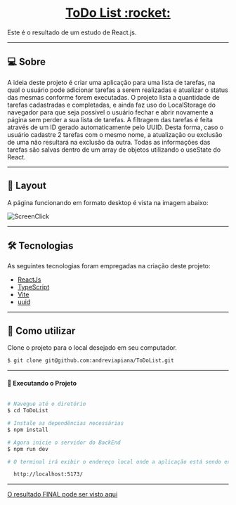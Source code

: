 <p align="center">
  <h1 align="center"><a href="https://ignite_todo.netlify.app/">ToDo List :rocket: </a></h1>
</p>


Este é o resultado de um estudo de React.js.

___

## 💻 Sobre
A ideia deste projeto é criar uma aplicação para uma lista de tarefas, na qual o usuário pode adicionar tarefas a serem realizadas e atualizar o status das mesmas conforme forem executadas. O projeto lista a quantidade de tarefas cadastradas e completadas, e ainda faz uso do LocalStorage do navegador para que seja possível o usuário fechar e abrir novamente a página sem perder a sua lista de tarefas.
A filtragem das tarefas é feita através de um ID gerado automaticamente pelo UUID. Desta forma, caso o usuário cadastre 2 tarefas com o mesmo nome, a atualização ou exclusão de uma não resultará na exclusão da outra.
Todas as informações das tarefas são salvas dentro de um array de objetos utilizando o useState do React.

___

## 🎨 Layout
A página funcionando em formato desktop é vista na imagem abaixo:

![ScreenClick](https://user-images.githubusercontent.com/106932234/207999363-681023ce-99d2-4813-bbcd-b18ae96bd676.gif)

___

## 🛠 Tecnologias

As seguintes tecnologias foram empregadas na criação deste projeto:

- [ReactJs](https://reactjs.org)
- [TypeScript](https://www.typescriptlang.org/)
- [Vite](https://vitejs.dev/)
- [uuid](https://www.npmjs.com/package/uuid)

___

## 🚀 Como utilizar

Clone o projeto para o local desejado em seu computador.

```bash
$ git clone git@github.com:andreviapiana/ToDoList.git
```
___

#### 🚧 Executando o Projeto
```bash

# Navegue até o diretório
$ cd ToDoList

# Instale as dependências necessárias
$ npm install

# Agora inicie o servidor do BackEnd
$ npm run dev

# O terminal irá exibir o endereço local onde a aplicação está sendo executada. Basta digitar o mesmo endereço em seu navegador preferido. O endereço usado na criação do projeto foi este:

  http://localhost:5173/
```

___


[O resultado FINAL pode ser visto aqui](https://ignite_todo.netlify.app/)
